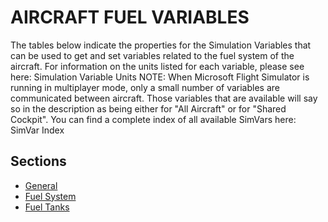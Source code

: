 # AIRCRAFT FUEL VARIABLES

The tables below indicate the properties for the Simulation Variables that can be used to get and set variables related to the fuel system of the aircraft. For information on the units listed for each variable, please see here: Simulation Variable Units
NOTE: When Microsoft Flight Simulator is running in multiplayer mode, only a small number of variables are communicated between aircraft. Those variables that are available will say so in the description as being either for "All Aircraft" or for "Shared Cockpit".
You can find a complete index of all available SimVars here: SimVar Index

## Sections

- [General](general.md)
- [Fuel System](fuel_system.md)
- [Fuel Tanks](fuel_tanks.md)